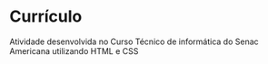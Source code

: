 # Currículo

Atividade desenvolvida no Curso Técnico de informática do Senac Americana utilizando HTML e CSS
